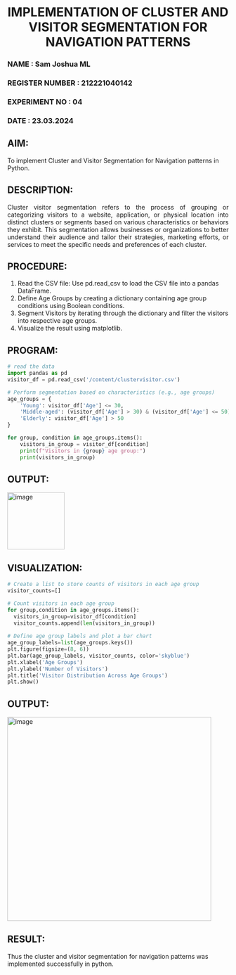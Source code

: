 <H1 ALIGN=CENTER> IMPLEMENTATION OF CLUSTER AND VISITOR SEGMENTATION FOR NAVIGATION PATTERNS  </H1>
<H3> NAME : Sam Joshua ML </H3>
<H3> REGISTER NUMBER : 212221040142</H3>
<H3>EXPERIMENT NO : 04 </H3>
<H3>DATE  : 23.03.2024 </H3>

## AIM: 
To implement Cluster and Visitor Segmentation for Navigation patterns in Python.
## DESCRIPTION:
<div align= "justify">Cluster visitor segmentation refers to the process of grouping or categorizing visitors to a website, 
  application, or physical location into distinct clusters or segments based on various characteristics or behaviors they exhibit. 
  This segmentation allows businesses or organizations to better understand their audience and tailor their strategies, marketing efforts, 
  or services to meet the specific needs and preferences of each cluster.</div>
  
## PROCEDURE:
1) Read the CSV file: Use pd.read_csv to load the CSV file into a pandas DataFrame.
2) Define Age Groups by creating a dictionary containing age group conditions using Boolean conditions.
3) Segment Visitors by iterating through the dictionary and filter the visitors into respective age groups.
4) Visualize the result using matplotlib.

## PROGRAM:
```python
# read the data
import pandas as pd
visitor_df = pd.read_csv('/content/clustervisitor.csv')

# Perform segmentation based on characteristics (e.g., age groups)
age_groups = {
    'Young': visitor_df['Age'] <= 30,
    'Middle-aged': (visitor_df['Age'] > 30) & (visitor_df['Age'] <= 50),
    'Elderly': visitor_df['Age'] > 50
}

for group, condition in age_groups.items():  
    visitors_in_group = visitor_df[condition] 
    print(f"Visitors in {group} age group:")
    print(visitors_in_group)
```
## OUTPUT:
<img width="130" alt="image" src="https://github.com/Shrruthilaya-Gangadaran/WDM_EXP4/assets/93427705/fa2dd141-a3c8-4987-8784-a2e9ec7926c7">

## VISUALIZATION:
```python
# Create a list to store counts of visitors in each age group
visitor_counts=[]

# Count visitors in each age group
for group,condition in age_groups.items():
  visitors_in_group=visitor_df[condition]
  visitor_counts.append(len(visitors_in_group))
    
# Define age group labels and plot a bar chart
age_group_labels=list(age_groups.keys())
plt.figure(figsize=(8, 6))
plt.bar(age_group_labels, visitor_counts, color='skyblue')
plt.xlabel('Age Groups')
plt.ylabel('Number of Visitors')
plt.title('Visitor Distribution Across Age Groups')
plt.show()
```
## OUTPUT:
<img width="464" alt="image" src="https://github.com/Shrruthilaya-Gangadaran/WDM_EXP4/assets/93427705/cf4ff22a-2e6d-456b-926d-2fb1834a588b">

## RESULT:
Thus the cluster and visitor segmentation for navigation patterns was implemented successfully in python.
